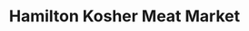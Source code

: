 ---
title: "Hamilton Kosher Meat Market"
url: /hamilton/hamilton-kosher-meat-market/
shop: Metzgerei
---
